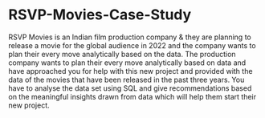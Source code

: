# RSVP-Movies-Case-Study
RSVP Movies is an Indian film production company &amp; they are planning to release a movie for the global audience in 2022 and the company wants to plan their every move analytically based on the data.
The production company wants to plan their every move analytically based on data and have approached you for help with this new project and provided with the data of the movies that have been released in the past three years. You have to analyse the data set using SQL and give recommendations based on the meaningful insights drawn from data which will help them start their new project.
